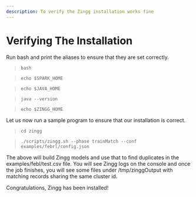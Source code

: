 ```yaml
---
description: To verify the Zingg installation works fine
---
```


# Verifying The Installation

Run bash and print the aliases to ensure that they are set correctly.

> `bash`

> `echo $SPARK_HOME`

> `echo $JAVA_HOME`

> `java --version`

> `echo $ZINGG_HOME`

Let us now run a sample program to ensure that our installation is correct.

> `cd zingg`

> `./scripts/zingg.sh --phase trainMatch --conf examples/febrl/config.json`

The above will build Zingg models and use that to find duplicates in the examples/febl/test.csv file. You will see Zingg logs on the console and once the job finishes, you will see some files under /tmp/zinggOutput with matching records sharing the same cluster id.

Congratulations, Zingg has been installed!
